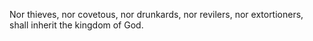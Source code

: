 Nor thieves, nor covetous, nor drunkards, nor revilers, nor extortioners, shall inherit the kingdom of God.
